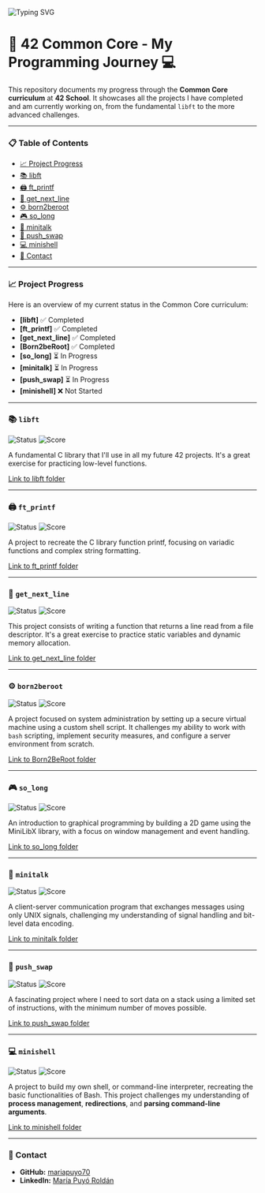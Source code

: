 ![Typing SVG](https://readme-typing-svg.herokuapp.com?font=Fira+Code&size=30&duration=3000&pause=500&color=F7F7F7&background=000000&vCenter=true&width=750&lines=Welcome+to+my+42+Common+Core+repository!;Check+out+my+projects+below.)

# 🚀 42 Common Core - My Programming Journey 💻

This repository documents my progress through the **Common Core curriculum** at **42 School**. It showcases all the projects I have completed and am currently working on, from the fundamental `libft` to the more advanced challenges.

---

### 📋 Table of Contents
- [📈 Project Progress](#project-progress)
- [📚 libft](#libft)
- [🖨️ ft_printf](#ft-printf)
- [📜 get_next_line](#get-next-line)
- [⚙️ born2beroot](#born2beroot)
- [🎮 so_long](#so-long)
- [💬 minitalk](#minitalk)
- [🧮 push_swap](#push-swap)
- [💻 minishell](#minishell)
- [📧 Contact](#contact)

---

### 📈 Project Progress

Here is an overview of my current status in the Common Core curriculum:

- **[libft]** :white_check_mark: Completed
- **[ft_printf]** :white_check_mark: Completed
- **[get_next_line]** :white_check_mark: Completed
- **[Born2beRoot]** :white_check_mark: Completed
- **[so_long]** :hourglass_flowing_sand: In Progress
- **[minitalk]** :hourglass_flowing_sand: In Progress
- **[push_swap]** :hourglass_flowing_sand: In Progress
- **[minishell]** :x: Not Started

---

### 📚 `libft` 

![Status](https://img.shields.io/badge/status-Completed-brightgreen) ![Score](https://img.shields.io/badge/score-125%2F100-blue)

A fundamental C library that I'll use in all my future 42 projects. It's a great exercise for practicing low-level functions.

[Link to libft folder](./libft)

---

### 🖨️ `ft_printf` 

![Status](https://img.shields.io/badge/status-Completed-brightgreen) ![Score](https://img.shields.io/badge/score-125%2F100-blue)

A project to recreate the C library function printf, focusing on variadic functions and complex string formatting.

[Link to ft_printf folder](./printf)

---

### 📜 `get_next_line` 

![Status](https://img.shields.io/badge/status-Completed-brightgreen) ![Score](https://img.shields.io/badge/score-125%2F100-blue)

This project consists of writing a function that returns a line read from a file descriptor. It's a great exercise to practice static variables and dynamic memory allocation.

[Link to get_next_line folder](./get_next_line)

---

### ⚙️ `born2beroot`

![Status](https://img.shields.io/badge/status-Completed-brightgreen) ![Score](https://img.shields.io/badge/score-125%2F100-blue)

A project focused on system administration by setting up a secure virtual machine using a custom shell script. It challenges my ability to work with `bash` scripting, implement security measures, and configure a server environment from scratch.

[Link to Born2BeRoot folder](./Born2BeRoot)

---

### 🎮 `so_long` 

![Status](https://img.shields.io/badge/status-In_Progress-yellow) ![Score](https://img.shields.io/badge/score-N%2FA-lightgrey)

An introduction to graphical programming by building a 2D game using the MiniLibX library, with a focus on window management and event handling.

[Link to so_long folder](./so_long)

---

### 💬 `minitalk` 

![Status](https://img.shields.io/badge/status-In_Progress-yellow) ![Score](https://img.shields.io/badge/score-N%2FA-lightgrey)

A client-server communication program that exchanges messages using only UNIX signals, challenging my understanding of signal handling and bit-level data encoding.

[Link to minitalk folder](./minitalk)

---

### 🧮 `push_swap` 

![Status](https://img.shields.io/badge/status-In_Progress-yellow) ![Score](https://img.shields.io/badge/score-N%2FA-lightgrey)

A fascinating project where I need to sort data on a stack using a limited set of instructions, with the minimum number of moves possible.

[Link to push_swap folder](./push_swap)

---

### 💻 `minishell` 

![Status](https://img.shields.io/badge/status-Not_Started-lightgrey) ![Score](https://img.shields.io/badge/score-N%2FA-lightgrey)

A project to build my own shell, or command-line interpreter, recreating the basic functionalities of Bash. This project challenges my understanding of **process management**, **redirections**, and **parsing command-line arguments**.

[Link to minishell folder](./minishell)

---

### 📧 Contact

- **GitHub:** [mariapuyo70](https://github.com/mariapuyo70)
- **LinkedIn:** [María Puyó Roldán](www.linkedin.com/in/maria-puyo-roldan)


